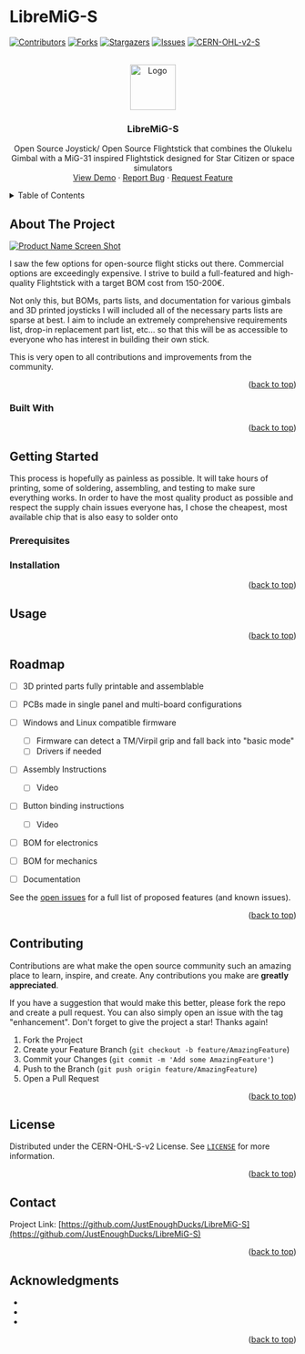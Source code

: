 # LibreMiG-S

<!-- Improved compatibility of back to top link: See: https://github.com/othneildrew/Best-README-Template/pull/73 -->
<a name="readme-top"></a>
<!--
*** Thanks for checking out the Best-README-Template. If you have a suggestion
*** that would make this better, please fork the repo and create a pull request
*** or simply open an issue with the tag "enhancement".
*** Don't forget to give the project a star!
*** Thanks again! Now go create something AMAZING! :D
-->



<!-- PROJECT SHIELDS -->
<!--
*** I'm using markdown "reference style" links for readability.
*** Reference links are enclosed in brackets [ ] instead of parentheses ( ).
*** See the bottom of this document for the declaration of the reference variables
*** for contributors-url, forks-url, etc. This is an optional, concise syntax you may use.
*** https://www.markdownguide.org/basic-syntax/#reference-style-links
-->
[![Contributors][contributors-shield]][contributors-url]
[![Forks][forks-shield]][forks-url]
[![Stargazers][stars-shield]][stars-url]
[![Issues][issues-shield]][issues-url]
[![CERN-OHL-v2-S][license-shield]][license-url]
<!-- [![LinkedIn][linkedin-shield]][linkedin-url] -->


<!-- PROJECT LOGO -->
<br />
<div align="center">
  <a href="https://github.com/JustEnoughDucks/LibreMiG-S">
    <img src="images/logo.png" alt="Logo" width="80" height="80">
  </a>

  <h3 align="center">LibreMiG-S</h3>

  <p align="center">
    Open Source Joystick/ Open Source Flightstick that combines the Olukelu Gimbal with a MiG-31 inspired Flightstick designed for Star Citizen or space simulators
    <!-- <br />
    <a href="https://github.com/JustEnoughDucks/LibreMiG-S"><strong>Explore the docs »</strong></a>
    <br /> -->
    <br /> 
    <a href="https://github.com/JustEnoughDucks/LibreMiG-S">View Demo</a>
    ·
    <a href="https://github.com/JustEnoughDucks/LibreMiG-S/issues">Report Bug</a>
    ·
    <a href="https://github.com/JustEnoughDucks/LibreMiG-S/issues">Request Feature</a>
  </p>
</div>



<!-- TABLE OF CONTENTS -->
<details>
  <summary>Table of Contents</summary>
  <ol>
    <li>
      <a href="#about-the-project">About The Project</a>
      <ul>
        <li><a href="#built-with">Built With</a></li>
      </ul>
    </li>
    <li>
      <a href="#getting-started">Getting Started</a>
      <ul>
        <li><a href="#prerequisites">Prerequisites</a></li>
        <li><a href="#installation">Installation</a></li>
      </ul>
    </li>
    <li><a href="#usage">Usage</a></li>
    <li><a href="#roadmap">Roadmap</a></li>
    <li><a href="#contributing">Contributing</a></li>
    <li><a href="#license">License</a></li>
    <li><a href="#contact">Contact</a></li>
    <li><a href="#acknowledgments">Acknowledgments</a></li>
  </ol>
</details>



<!-- ABOUT THE PROJECT -->
## About The Project

[![Product Name Screen Shot][product-screenshot]](https://example.com)

I saw the few options for open-source flight sticks out there. Commercial options are exceedingly expensive. I strive to build a full-featured and high-quality Flightstick with a target BOM cost from 150-200€.

Not only this, but BOMs, parts lists, and documentation for various gimbals and 3D printed joysticks I will included all of the necessary parts lists are sparse at best. I aim to include an extremely comprehensive requirements list, drop-in replacement part list, etc... so that this will be as accessible to everyone who has interest in building their own stick.

This is very open to all contributions and improvements from the community.

<p align="right">(<a href="#readme-top">back to top</a>)</p>



### Built With
<!--
* [![Next][Next.js]][Next-url]
* [![React][React.js]][React-url]
* [![Vue][Vue.js]][Vue-url]
* [![Angular][Angular.io]][Angular-url]
* [![Svelte][Svelte.dev]][Svelte-url]
* [![Laravel][Laravel.com]][Laravel-url]
* [![Bootstrap][Bootstrap.com]][Bootstrap-url]
* [![JQuery][JQuery.com]][JQuery-url]
-->
<p align="right">(<a href="#readme-top">back to top</a>)</p>



<!-- GETTING STARTED -->
## Getting Started

This process is hopefully as painless as possible. It will take hours of printing, some of soldering, assembling, and testing to make sure everything works. In order to have the most quality product as possible and respect the supply chain issues everyone has, I chose the cheapest, most available chip that is also easy to solder onto 

### Prerequisites
<!--
This is an example of how to list things you need to use the software and how to install them.
* npm
  ```sh
  npm install npm@latest -g
  ```
-->
### Installation

<!-- 1. Get a free API Key at [https://example.com](https://example.com)
2. Clone the repo
   ```sh
   git clone https://github.com/github_username/repo_name.git
   ```
3. Install NPM packages
   ```sh
   npm install
   ```
4. Enter your API in `config.js`
   ```js
   const API_KEY = 'ENTER YOUR API';
   ```
-->
<p align="right">(<a href="#readme-top">back to top</a>)</p>



<!-- USAGE EXAMPLES -->
## Usage

<!-- Use this space to show useful examples of how a project can be used. Additional screenshots, code examples and demos work well in this space. You may also link to more resources.

_For more examples, please refer to the [Documentation](https://example.com)_ -->

<p align="right">(<a href="#readme-top">back to top</a>)</p>



<!-- ROADMAP -->
## Roadmap

- [ ] 3D printed parts fully printable and assemblable
- [ ] PCBs made in single panel and multi-board configurations
- [ ] Windows and Linux compatible firmware
    - [ ] Firmware can detect a TM/Virpil grip and fall back into "basic mode"
    - [ ] Drivers if needed
- [ ] Assembly Instructions
    - [ ] Video
- [ ] Button binding instructions
    - [ ] Video
- [ ] BOM for electronics
- [ ] BOM for mechanics
- [ ] Documentation



See the [open issues](https://github.com/JustEnoughDucks/LibreMiG-S/issues) for a full list of proposed features (and known issues).

<p align="right">(<a href="#readme-top">back to top</a>)</p>



<!-- CONTRIBUTING -->
## Contributing

Contributions are what make the open source community such an amazing place to learn, inspire, and create. Any contributions you make are **greatly appreciated**.

If you have a suggestion that would make this better, please fork the repo and create a pull request. You can also simply open an issue with the tag "enhancement".
Don't forget to give the project a star! Thanks again!

1. Fork the Project
2. Create your Feature Branch (`git checkout -b feature/AmazingFeature`)
3. Commit your Changes (`git commit -m 'Add some AmazingFeature'`)
4. Push to the Branch (`git push origin feature/AmazingFeature`)
5. Open a Pull Request

<p align="right">(<a href="#readme-top">back to top</a>)</p>



<!-- LICENSE -->
## License

Distributed under the CERN-OHL-S-v2 License. See [`LICENSE`](https://github.com/JustEnoughDucks/LibreMiG-S/blob/main/LICENSE) for more information.

<p align="right">(<a href="#readme-top">back to top</a>)</p>



<!-- CONTACT -->
## Contact

<!-- Benjamin - [@twitter_handle](https://twitter.com/twitter_handle) - email@email_client.com -->

Project Link: [https://github.com/JustEnoughDucks/LibreMiG-S](https://github.com/JustEnoughDucks/LibreMiG-S)

<p align="right">(<a href="#readme-top">back to top</a>)</p>



<!-- ACKNOWLEDGMENTS -->
## Acknowledgments

* []()
* []()
* []()

<p align="right">(<a href="#readme-top">back to top</a>)</p>



<!-- MARKDOWN LINKS & IMAGES -->
<!-- https://www.markdownguide.org/basic-syntax/#reference-style-links -->
[contributors-shield]: https://img.shields.io/github/contributors/JustEnoughDucks/LibreMiG-S?style=for-the-badge
[contributors-url]: https://github.com/JustEnoughDucks/LibreMiG-S/graphs/contributors
[forks-shield]: https://img.shields.io/github/forks/JustEnoughDucks/LibreMiG-S?style=for-the-badge
[forks-url]: https://github.com/JustEnoughDucks/LibreMiG-S/network/members
[stars-shield]: https://img.shields.io/github/stars/JustEnoughDucks/LibreMiG-S?style=for-the-badge
[stars-url]: https://github.com/JustEnoughDucks/LibreMiG-S/stargazers
[issues-shield]: https://img.shields.io/github/issues/JustEnoughDucks/LibreMiG-S?style=for-the-badge
[issues-url]: https://github.com/JustEnoughDucks/LibreMiG-S/issues
[license-shield]: https://img.shields.io/badge/License-CERN--OHL--v2--S-brightgreen?style=for-the-badge
[license-url]: https://ohwr.org/cern_ohl_s_v2.pdf
[linkedin-shield]: https://img.shields.io/badge/-LinkedIn-black.svg?style=for-the-badge&logo=linkedin&colorB=555
[linkedin-url]: https://linkedin.com/in/linkedin_username
[product-screenshot]: images/screenshot.png
[Next.js]: https://img.shields.io/badge/next.js-000000?style=for-the-badge&logo=nextdotjs&logoColor=white
[Next-url]: https://nextjs.org/
[React.js]: https://img.shields.io/badge/React-20232A?style=for-the-badge&logo=react&logoColor=61DAFB
[React-url]: https://reactjs.org/
[Vue.js]: https://img.shields.io/badge/Vue.js-35495E?style=for-the-badge&logo=vuedotjs&logoColor=4FC08D
[Vue-url]: https://vuejs.org/
[Angular.io]: https://img.shields.io/badge/Angular-DD0031?style=for-the-badge&logo=angular&logoColor=white
[Angular-url]: https://angular.io/
[Svelte.dev]: https://img.shields.io/badge/Svelte-4A4A55?style=for-the-badge&logo=svelte&logoColor=FF3E00
[Svelte-url]: https://svelte.dev/
[Laravel.com]: https://img.shields.io/badge/Laravel-FF2D20?style=for-the-badge&logo=laravel&logoColor=white
[Laravel-url]: https://laravel.com
[Bootstrap.com]: https://img.shields.io/badge/Bootstrap-563D7C?style=for-the-badge&logo=bootstrap&logoColor=white
[Bootstrap-url]: https://getbootstrap.com
[JQuery.com]: https://img.shields.io/badge/jQuery-0769AD?style=for-the-badge&logo=jquery&logoColor=white
[JQuery-url]: https://jquery.com 

